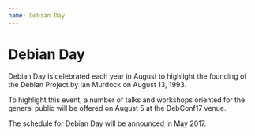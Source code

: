 ```yaml
---
name: Debian Day
---
```


Debian Day
==========

Debian Day is celebrated each year in August to highlight the founding of the Debian Project by Ian Murdock on August 13, 1993.

To highlight this event, a number of talks and workshops oriented for the general public will be offered on August 5 at the DebConf17 venue.

The schedule for Debian Day will be announced in May 2017.

